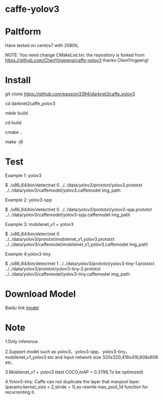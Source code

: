 # caffe-yolov3
# Paltform
Have tested on centos7 with 2080ti;

NOTE: You need change CMakeList.txt.
the repository is forked from https://github.com/ChenYingpeng/caffe-yolov3 
thanks ChenYingpeng!

# Install
git clone https://github.com/passion3394/darknet2caffe_yolov3

cd darknet2caffe_yolov3

mkdir build

cd build

cmake ..

make -j6

# Test

Example 1: yolov3

$ ./x86_64/bin/detectnet 0 ../../data/yolov3/prototxt/yolov3.prototxt ../../data/yolov3/caffemodel/yolov3.caffemodel img_path

Example 2: yolov3-spp

$ ./x86_64/bin/detectnet 0 ../../data/yolov3/prototxt/yolov3-spp.prototxt ../../data/yolov3/caffemodel/yolov3-spp.caffemodel img_path 

Example 3: mobilenet_v1 + yolov3

$ ./x86_64/bin/detectnet 0 ../../data/yolov3/prototxt/mobilenet_v1_yolov3.prototxt ../../data/yolov3/caffemodel/mobilenet_v1_yolov3.caffemodel img_path

Example 4:yolov3-tiny

$ ./x86_64/bin/detectnet 1 ../../data/yolov3/prototxt/yolov3-tiny-1.prototxt ../../data/yolov3/prototxt/yolov3-tiny-2.prototxt ../../data/yolov3/caffemodel/yolov3-tiny.caffemodel img_path

# Download Model

Baidu link [model](https://pan.baidu.com/s/1yiCrnmsOm0hbweJBiiUScQ)


# Note

1.Only inference

2.Support model such as yolov3、yolov3-spp、yolov3-tiny、mobilenet_v1_yolov3 etc and input network size 320x320,416x416,608x608 etc.

3.Mobilenet_v1 + yolov3 (test COCO,mAP = 0.3798,To be optimized)

4.Yolov3-tiny: Caffe can not duplicate the layer that maxpool layer (params:kernel_size = 2,stride = 1),so rewrite max_pool_1d function for recurrenting it.
